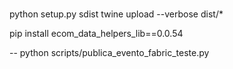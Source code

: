 #

##
python setup.py sdist
twine upload --verbose dist/*

pip install ecom_data_helpers_lib==0.0.54

--
python scripts/publica_evento_fabric_teste.py